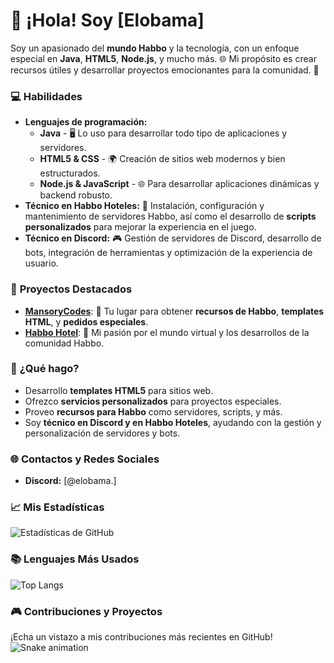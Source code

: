 # 👋 ¡Hola! Soy **[Elobama]**

Soy un apasionado del **mundo Habbo** y la tecnología, con un enfoque especial en **Java**, **HTML5**, **Node.js**, y mucho más. 🌐 Mi propósito es crear recursos útiles y desarrollar proyectos emocionantes para la comunidad. 🚀

### 💻 **Habilidades**
- **Lenguajes de programación:**
  - **Java** - 🖥️ Lo uso para desarrollar todo tipo de aplicaciones y servidores.
  - **HTML5 & CSS** - 🌍 Creación de sitios web modernos y bien estructurados.
  - **Node.js & JavaScript** - 🌐 Para desarrollar aplicaciones dinámicas y backend robusto.
- **Técnico en Habbo Hoteles:** 🔧 Instalación, configuración y mantenimiento de servidores Habbo, así como el desarrollo de **scripts personalizados** para mejorar la experiencia en el juego.
- **Técnico en Discord:** 🎮 Gestión de servidores de Discord, desarrollo de bots, integración de herramientas y optimización de la experiencia de usuario.

### 🌟 **Proyectos Destacados**
- **[MansoryCodes](https://mansorycodes.eu)**: 🚀 Tu lugar para obtener **recursos de Habbo**, **templates HTML**, y **pedidos especiales**.
- **[Habbo Hotel](https://habbin.eu)**: 🏨 Mi pasión por el mundo virtual y los desarrollos de la comunidad Habbo.

### 🔧 **¿Qué hago?**
- Desarrollo **templates HTML5** para sitios web.
- Ofrezco **servicios personalizados** para proyectos especiales.
- Proveo **recursos para Habbo** como servidores, scripts, y más.
- Soy **técnico en Discord y en Habbo Hoteles**, ayudando con la gestión y personalización de servidores y bots.

### 🌐 **Contactos y Redes Sociales**
- **Discord:** [@elobama.]
  
### 📈 **Mis Estadísticas**
![Estadísticas de GitHub](https://github-readme-stats.vercel.app/api?username=elobamaa&show_icons=true&theme=radical)
  
### 📚 **Lenguajes Más Usados**
![Top Langs](https://github-readme-stats.vercel.app/api/top-langs/?username=elobamaa&layout=compact)

### 🎮 **Contribuciones y Proyectos**
¡Echa un vistazo a mis contribuciones más recientes en GitHub!  
![Snake animation](https://github.com/elobamaa/elobamaa/blob/output/github-contribution-grid-snake.svg)
